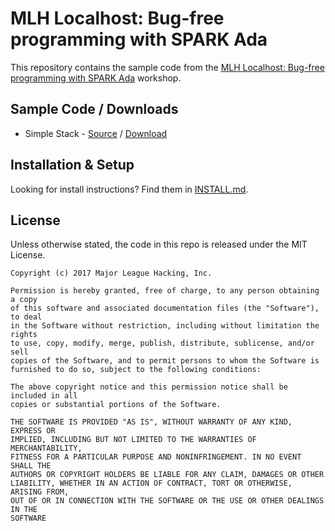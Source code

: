 # MLH Localhost: Bug-free programming with SPARK Ada

This repository contains the sample code from the [MLH Localhost: Bug-free
programming with SPARK Ada][3] workshop.

## Sample Code / Downloads

 - Simple Stack - [Source][1] / [Download][2]

## Installation & Setup

Looking for install instructions?  Find them in [INSTALL.md](INSTALL.md).

## License

Unless otherwise stated, the code in this repo is released under the MIT
License.

```
Copyright (c) 2017 Major League Hacking, Inc.

Permission is hereby granted, free of charge, to any person obtaining a copy
of this software and associated documentation files (the "Software"), to deal
in the Software without restriction, including without limitation the rights
to use, copy, modify, merge, publish, distribute, sublicense, and/or sell
copies of the Software, and to permit persons to whom the Software is
furnished to do so, subject to the following conditions:

The above copyright notice and this permission notice shall be included in all
copies or substantial portions of the Software.

THE SOFTWARE IS PROVIDED "AS IS", WITHOUT WARRANTY OF ANY KIND, EXPRESS OR
IMPLIED, INCLUDING BUT NOT LIMITED TO THE WARRANTIES OF MERCHANTABILITY,
FITNESS FOR A PARTICULAR PURPOSE AND NONINFRINGEMENT. IN NO EVENT SHALL THE
AUTHORS OR COPYRIGHT HOLDERS BE LIABLE FOR ANY CLAIM, DAMAGES OR OTHER
LIABILITY, WHETHER IN AN ACTION OF CONTRACT, TORT OR OTHERWISE, ARISING FROM,
OUT OF OR IN CONNECTION WITH THE SOFTWARE OR THE USE OR OTHER DEALINGS IN THE
SOFTWARE
```
[1]: https://github.com/MLH/mlh-localhost-adacore
[2]: https://github.com/MLH/mlh-localhost-adacore/archive/master.zip
[3]: https://localhost.mlh.io/activities/bug-free-programming-with-spark-ada/
